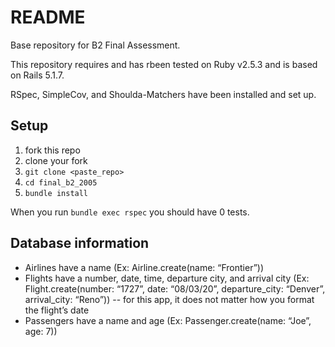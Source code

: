 # README

Base repository for B2 Final Assessment.

This repository requires and has rbeen tested on Ruby v2.5.3 and is based on Rails 5.1.7.

RSpec, SimpleCov, and Shoulda-Matchers have been installed and set up.


## Setup
1. fork this repo
2. clone your fork
3. `git clone <paste_repo>`
4. `cd final_b2_2005`
5. `bundle install`

When you run `bundle exec rspec` you should have 0 tests.

## Database information
* Airlines have a name
 (Ex: Airline.create(name: “Frontier”))
* Flights have a number, date, time, departure city, and arrival city
 (Ex: Flight.create(number: “1727”, date: “08/03/20”, departure_city: “Denver”, arrival_city: “Reno”)) -- for this app, it does not matter how you format the flight’s date
* Passengers have a name and age
 (Ex: Passenger.create(name: “Joe”, age: 7))
​
